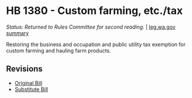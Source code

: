 # HB 1380 - Custom farming, etc./tax
*Status: Returned to Rules Committee for second reading.* | [leg.wa.gov summary](https://app.leg.wa.gov/billsummary?BillNumber=1380&Year=2021)

Restoring the business and occupation and public utility tax exemption for custom farming and hauling farm products.

## Revisions
* [Original Bill](1/)
* [Substitute Bill](S/)